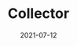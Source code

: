 ---
title: Collector
parent: Parts Insde
description: Acyrlic and paint marker on cardboard
date: 2021-07-12
tags: [ 'painting', 'parts inside', 'teeth', 'bugs', 'keys' ]
imageName: partsInside_Scan02.jpg
hasImage: True
public: True
---